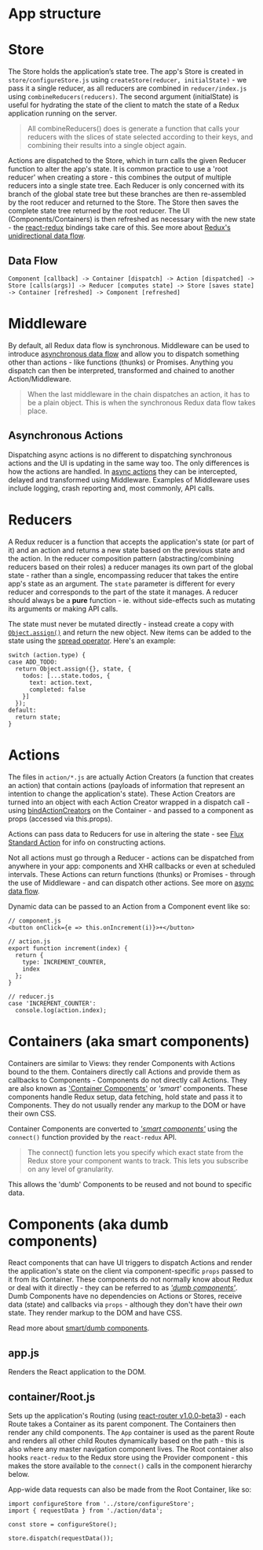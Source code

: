 # App structure

# Store

The Store holds the application’s state tree. The app's Store is created in `store/configureStore.js` using `createStore(reducer, initialState)` - we pass it a single reducer, as all reducers are combined in `reducer/index.js` using `combineReducers(reducers)`. The second argument (initialState) is useful for hydrating the state of the client to match the state of a Redux application running on the server.

> All combineReducers() does is generate a function that calls your reducers with the slices of state selected according to their keys, and combining their results into a single object again.

Actions are dispatched to the Store, which in turn calls the given Reducer function to alter the app's state. It is common practice to use a 'root reducer' when creating a store - this combines the output of multiple reducers into a single state tree. Each Reducer is only concerned with its branch of the global state tree but these branches are then re-assembled by the root reducer and returned to the Store. The Store then saves the complete state tree returned by the root reducer. The UI (Components/Containers) is then refreshed as necessary with the new state - the [react-redux](https://github.com/rackt/react-redux) bindings take care of this. See more about [Redux's unidirectional data flow](http://rackt.github.io/redux/docs/basics/DataFlow.html).

## Data Flow

```
Component [callback] -> Container [dispatch] -> Action [dispatched] -> Store [calls(args)] -> Reducer [computes state] -> Store [saves state] -> Container [refreshed] -> Component [refreshed]
```

# Middleware

By default, all Redux data flow is synchronous. Middleware can be used to introduce [asynchronous data flow](http://rackt.github.io/redux/docs/advanced/AsyncFlow.html) and allow you to dispatch something other than actions - like functions (thunks) or Promises. Anything you dispatch can then be interpreted, transformed and chained to another Action/Middleware.

> When the last middleware in the chain dispatches an action, it has to be a plain object. This is when the synchronous Redux data flow takes place.

## Asynchronous Actions

Dispatching async actions is no different to dispatching synchronous actions and the UI is updating in the same way too. The only differences is how the actions are handled. In [async actions](http://rackt.github.io/redux/docs/advanced/AsyncActions.html) they can be intercepted, delayed and transformed using Middleware. Examples of Middleware uses include logging, crash reporting and, most commonly, API calls.

# Reducers

A Redux reducer is a function that accepts the application's state (or part of it) and an action and returns a new state based on the previous state and the action. In the reducer composition pattern (abstracting/combining reducers based on their roles) a reducer manages its own part of the global state - rather than a single, encompassing reducer that takes the entire app's state as an argument. The `state` parameter is different for every reducer and corresponds to the part of the state it manages. A reducer should always be a **pure** function - ie. without side-effects such as mutating its arguments or making API calls.

The state must never be mutated directly - instead create a copy with [`Object.assign()`](https://developer.mozilla.org/en/docs/Web/JavaScript/Reference/Global_Objects/Object/assign) and return the new object. New items can be added to the state using the [spread operator](https://developer.mozilla.org/en-US/docs/Web/JavaScript/Reference/Operators/Spread_operator). Here's an example:

```
switch (action.type) {
case ADD_TODO:
  return Object.assign({}, state, {
    todos: [...state.todos, {
      text: action.text,
      completed: false
    }]
  });
default:
  return state;
}
```

# Actions

The files in `action/*.js` are actually Action Creators (a function that creates an action) that contain actions (payloads of information that represent an intention to change the application's state). These Action Creators are turned into an object with each Action Creator wrapped in a dispatch call - using [bindActionCreators](http://rackt.github.io/redux/docs/api/bindActionCreators.html) on the Container - and passed to a component as props (accessed via this.props).

Actions can pass data to Reducers for use in altering the state - see [Flux Standard Action](https://github.com/acdlite/flux-standard-action) for info on constructing actions.

Not all actions must go through a Reducer - actions can be dispatched from anywhere in your app: components and XHR callbacks or even at scheduled intervals. These Actions can return functions (thunks) or Promises - through the use of Middleware - and can dispatch other actions. See more on [async data flow](http://rackt.github.io/redux/docs/advanced/AsyncFlow.html).

Dynamic data can be passed to an Action from a Component event like so:

```
// component.js
<button onClick={e => this.onIncrement(i)}>+</button>

// action.js
export function increment(index) {
  return {
    type: INCREMENT_COUNTER,
    index
  };
}

// reducer.js
case 'INCREMENT_COUNTER':
  console.log(action.index);
```

# Containers (aka smart components)

Containers are similar to Views: they render Components with Actions bound to the them. Containers directly call Actions and provide them as callbacks to Components - Components do not directly call Actions. They are also known as ['Container Components'](https://medium.com/@learnreact/container-components-c0e67432e005) or *'smart'* components. These components handle Redux setup, data fetching, hold state and pass it to Components. They do not usually render any markup to the DOM or have their own CSS.

Container Components are converted to *['smart components'](https://github.com/rackt/react-redux#smart-component-is-connect-ed-to-redux)* using the `connect()` function provided by the `react-redux` API.

> The connect() function lets you specify which exact state from the Redux store your component wants to track. This lets you subscribe on any level of granularity.

This allows the 'dumb' Components to be reused and not bound to specific data.

# Components (aka dumb components)

React components that can have UI triggers to dispatch Actions and render the application's state on the client via component-specific `props` passed to it from its Container. These components do not normally know about Redux or deal with it directly - they can be referred to as *['dumb components'](https://github.com/rackt/react-redux#dumb-component-is-unaware-of-redux)*. Dumb Components have no dependencies on Actions or Stores, receive data (state) and callbacks via `props` - although they don't have their *own* state. They render markup to the DOM and have CSS.

Read more about [smart/dumb components](https://medium.com/@dan_abramov/smart-and-dumb-components-7ca2f9a7c7d0).

## app.js

Renders the React application to the DOM.

## container/Root.js

Sets up the application's Routing (using [react-router v1.0.0-beta3](https://github.com/rackt/react-router/tree/master)) - each Route takes a Container as its parent component. The Containers then render any child components. The `App` container is used as the parent Route and renders all other child Routes dynamically based on the path - this is also where any master navigation component lives. The Root container also hooks `react-redux` to the Redux store using the Provider component - this makes the store available to the `connect()` calls in the component hierarchy below.

App-wide data requests can also be made from the Root Container, like so:

```
import configureStore from '../store/configureStore';
import { requestData } from './action/data';

const store = configureStore();

store.dispatch(requestData());
```
